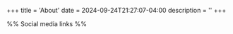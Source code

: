 +++
title = 'About'
date = 2024-09-24T21:27:07-04:00
description = ''
+++

%% Social media links %%
